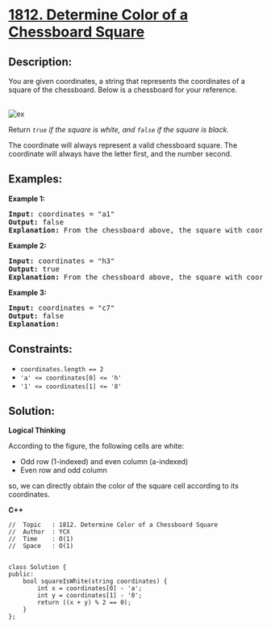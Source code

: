 # [1812. Determine Color of a Chessboard Square](https://leetcode.com/problems/determine-color-of-a-chessboard-square/)


## Description:

<p>You are given coordinates, a string that represents the coordinates of a square of the chessboard. Below is a chessboard for your reference.</p>

<br/>![ex](https://assets.leetcode.com/uploads/2021/02/19/screenshot-2021-02-20-at-22159-pm.png)

<p>Return <em><code>true</code> if the square is white, and <code>false</code> if the square is black.</em></p>

<p>The coordinate will always represent a valid chessboard square. The coordinate will always have the letter first, and the number second.</p>


## Examples:

<strong>Example 1:</strong>
<pre>
<strong>Input:</strong> coordinates = "a1"
<strong>Output:</strong> false
<strong>Explanation:</strong> From the chessboard above, the square with coordinates "a1" is black, so return false.
</pre>

<strong>Example 2:</strong>
<pre>
<strong>Input:</strong> coordinates = "h3"
<strong>Output:</strong> true
<strong>Explanation:</strong> From the chessboard above, the square with coordinates "h3" is white, so return true.
</pre>

<strong>Example 3:</strong>
<pre>
<strong>Input:</strong> coordinates = "c7"
<strong>Output:</strong> false
<strong>Explanation:</strong> 
</pre>


## Constraints:

<ul>
    <li><code>coordinates.length == 2</code></li>
    <li><code>'a' &lt;= coordinates[0] &lt;= 'h'</code></li>
    <li><code>'1' &lt;= coordinates[1] &lt;= '8'</code></li>
</ul>


## Solution:

<strong>Logical Thinking</strong>
<p>According to the figure, the following cells are white:</p>

<ul>
	<li>Odd row (1-indexed) and even column (a-indexed)</li>
	<li>Even row and odd column</li>
</ul>

<p>so, we can directly obtain the color of the square cell according to its coordinates.</p>


<strong>C++</strong>

```
//  Topic   : 1812. Determine Color of a Chessboard Square
//  Author  : YCX
//  Time    : O(1)
//  Space   : O(1)


class Solution {
public:
    bool squareIsWhite(string coordinates) {
        int x = coordinates[0] - 'a';
        int y = coordinates[1] - '0';
        return ((x + y) % 2 == 0);
    }
};
```
